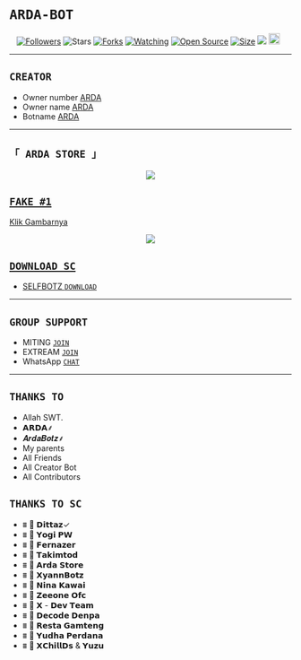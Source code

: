# ```ARDA-BOT```
<p align="center">
<a href="https://github.com/ArdaStore?tab=followers"><img title="Followers" src="https://img.shields.io/github/followers/zeeoneofc?color=red&style=flat-square"></a>
<a https://github.com/ArdaStore/stargazers/"><img title="Stars" src="https://img.shields.io/github/stars/zeeoneofc/Alphab0t11?color=blue&style=flat-square"></a>
<a href="https://github.com/ArdaStore/network/members"><img title="Forks" src="https://img.shields.io/github/forks/zeeoneofc/Alphab0t11?color=red&style=flat-square"></a>
<a href="https://github.com/zeeoneofc/Alphab0t11/watchers"><img title="Watching" src="https://img.shields.io/github/watchers/zeeoneofc/Alphab0t11?label=Watchers&color=blue&style=flat-square"></a>
<a href="https://github.com/zeeoneofc/Alphab0t11"><img title="Open Source" src="https://badges.frapsoft.com/os/v2/open-source.svg?v=103"></a>
<a href="https://github.com/zeeoneofc/Alphab0t11/"><img title="Size" src="https://img.shields.io/github/repo-size/zeeoneofc/Alphab0t11?style=flat-square&color=green"></a>
<a href="https://hits.seeyoufarm.com"><img src="https://hits.seeyoufarm.com/api/count/incr/badge.svg?url=https%3A%2F%2Fgithub.com%2Fzeeoneofc%2FAlphab0t11&count_bg=%2379C83D&title_bg=%23555555&icon=probot.svg&icon_color=%2300FF6D&title=hits&edge_flat=false"/></a>
<a href="https://github.com/zeeoneofc/Alphab0t10/graphs/commit-activity"><img height="20" src="https://img.shields.io/badge/Maintained%3F-yes-green.svg"></a>&nbsp;&nbsp;
</p>
<p align='center'>
    </p>

-------



## `CREATOR`
- Owner number [ARDA](https://bit.ly/ArdaSahaWA)
- Owner name [ARDA](https://bit.ly/ArdaSahaWA)
- Botname [ARDA](https://bit.ly/ArdaSahaWA)

----------




## `「 ARDA STORE 」`
<p align="center">
  <a href="https://bit.ly/ArdaSahaWA"><img src="https://j.top4top.io/p_2201fhvok0.jpg" />
</p>



## ```FAKE #1```
Klik Gambarnya
<p align="center">
  <a href="https://pslk.net/m2p3vq1p"><img src="https://g.top4top.io/p_2201pyfqk0.jpg" />
</p>







## ```DOWNLOAD SC```
- SELFBOTZ [`DOWNLOAD`](https://github.com/ArdaStore)

----------


## ```GROUP SUPPORT```
- MITING   [`JOIN`](https://chat.whatsapp.com/IPLDwbJCizZI6R2lsjxPzl)
- EXTREAM  [`JOIN`](https://bit.ly/ArdaSahaWA)
- WhatsApp [`CHAT`](https://bit.ly/ArdaSahaWA)


----------


## `THANKS TO`

- Allah SWT.
- 𝗔𝗥𝗗𝗔⸙
- 𝑨𝒓𝒅𝒂𝑩𝒐𝒕𝒛⸙
- My parents
- All Friends
- All Creator Bot
- All Contributors


## `THANKS TO SC`
- ⩩ 👤 𝗗𝗶𝘁𝘁𝗮𝘇✓
- ⩩ 👤 𝗬𝗼𝗴𝗶 𝗣𝗪
- ⩩ 👤 𝗙𝗲𝗿𝗻𝗮𝘇𝗲𝗿
- ⩩ 👤 𝗧𝗮𝗸𝗶𝗺𝘁𝗼𝗱
- ⩩ 👤 𝗔𝗿𝗱𝗮 𝗦𝘁𝗼𝗿𝗲
- ⩩ 👤 𝗫𝘆𝗮𝗻𝗻𝗕𝗼𝘁𝘇
- ⩩ 👤 𝗡𝗶𝗻𝗮 𝗞𝗮𝘄𝗮𝗶
- ⩩ 👤 𝗭𝗲𝗲𝗼𝗻𝗲 𝗢𝗳𝗰
- ⩩ 👤 𝗫 - 𝗗𝗲𝘃 𝗧𝗲𝗮𝗺
- ⩩ 👤 𝗗𝗲𝗰𝗼𝗱𝗲 𝗗𝗲𝗻𝗽𝗮
- ⩩ 👤 𝗥𝗲𝘀𝘁𝗮 𝗚𝗮𝗺𝘁𝗲𝗻𝗴 
- ⩩ 👤 𝗬𝘂𝗱𝗵𝗮 𝗣𝗲𝗿𝗱𝗮𝗻𝗮
- ⩩ 👤 𝗫𝗖𝗵𝗶𝗹𝗹𝗗𝘀 & 𝗬𝘂𝘇𝘂

